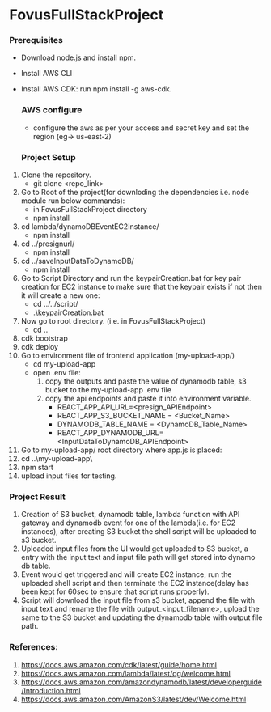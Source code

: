 # FovusFullStackProject

### Prerequisites
- Download node.js and install npm.
- Install AWS CLI
- Install AWS CDK: run npm install -g aws-cdk.

  ### AWS configure
  - configure the aws as per your access and secret key and set the region (eg-> us-east-2)

  ### Project Setup
1. Clone the repository. 
   - git clone <repo_link>
2. Go to Root of the project(for downloding the dependencies i.e. node module run below commands):
   - in FovusFullStackProject directory
	- npm install
3. cd lambda/dynamoDBEventEC2Instance/
	- npm install
4. cd ../presignurl/
	- npm install
5. cd ../saveInputDataToDynamoDB/
	- npm install
6. Go to Script Directory and run the keypairCreation.bat  for key pair creation for EC2 instance to make sure that the keypair exists if not then it will create a new one:
   - cd ../../script/
   - .\keypairCreation.bat
8. Now go to root directory. (i.e. in FovusFullStackProject)
   - cd ..
9. cdk bootstrap
10. cdk deploy
11. Go to environment file of frontend application (my-upload-app/)
   	- cd my-upload-app 
   	- open .env file:
  		 1. copy the outputs and paste the value of dynamodb table, s3 bucket to the my-upload-app .env file
   	 	 2. copy the api endpoints and paste it into environment variable.
   			- REACT_APP_API_URL=<presign_APIEndpoint>
   			- REACT_APP_S3_BUCKET_NAME = <Bucket_Name>
   			- DYNAMODB_TABLE_NAME = <DynamoDB_Table_Name>
  			- REACT_APP_DYNAMODB_URL= <InputDataToDynamoDB_APIEndpoint>
12. Go to my-upload-app/ root directory where app.js is placed:
   1. cd ..\my-upload-app\
   2. npm start
13. upload input files for testing.

### Project Result
1. Creation of S3 bucket, dynamodb table, lambda function with API gateway and dynamodb event for one of the lambda(i.e. for EC2 instances), after creating S3 bucket the shell script will be uploaded to s3 bucket.
2. Uploaded input files from the UI would get uploaded to S3 bucket, a entry with the input text and input file path will get stored into dynamo db table.
3. Event would get triggered and will create EC2 instance, run the uploaded shell script and then terminate the EC2 instance(delay has been kept for 60sec to ensure that script runs properly).
4. Script will download the input file from s3 bucket, append the file with input text and rename the file with output_<input_filename>, upload the same to the S3 bucket and updating the dynamodb table with output file path.


### References:
1. https://docs.aws.amazon.com/cdk/latest/guide/home.html
2. https://docs.aws.amazon.com/lambda/latest/dg/welcome.html
3. https://docs.aws.amazon.com/amazondynamodb/latest/developerguide/Introduction.html
4. https://docs.aws.amazon.com/AmazonS3/latest/dev/Welcome.html
